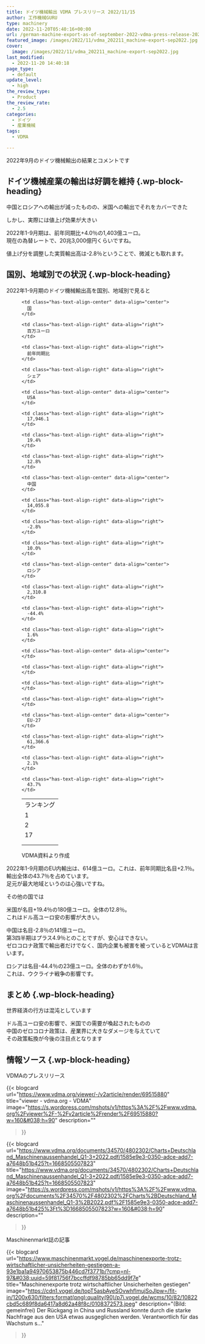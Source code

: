 ```yaml
---
title: ドイツ機械輸出 VDMA プレスリリース 2022/11/15
author: 工作機械GURU
type: machinery
date: 2022-11-20T05:40:16+00:00
url: /german-machine-export-as-of-september-2022-vdma-press-release-2022-11-15/
featured_image: /images/2022/11/vdma_202211_machine-export-sep2022.jpg
cover:
  image: /images/2022/11/vdma_202211_machine-export-sep2022.jpg
last_modified:
  - 2022-11-20 14:40:18
page_type:
  - default
update_level:
  - high
the_review_type:
  - Product
the_review_rate:
  - 2.5
categories:
  - ドイツ
  - 産業機械
tags:
  - VDMA

---
```

2022年9月のドイツ機械輸出の結果とコメントです

## ドイツ機械産業の輸出は好調を維持 {.wp-block-heading}

中国とロシアへの輸出が減ったものの、米国への輸出でそれをカバーできた

しかし、実際には値上げ効果が大きい

2022年1-9月期は、前年同期比+4.0％の1,403億ユーロ。  
現在の為替レートで、20兆3,000億円くらいですね。

値上げ分を調整した実質輸出高は-2.8％ということで、微減とも取れます。

## 国別、地域別での状況 {.wp-block-heading}

2022年1-9月期のドイツ機械輸出高を国別、地域別で見ると<figure class="wp-block-table">

<table>
  <tr>
    <td class="has-text-align-center" data-align="center">
      ランキング
    </td>
    
    <td class="has-text-align-center" data-align="center">
      国
    </td>
    
    <td class="has-text-align-right" data-align="right">
      百万ユーロ
    </td>
    
    <td class="has-text-align-right" data-align="right">
      前年同期比
    </td>
    
    <td class="has-text-align-right" data-align="right">
      シェア
    </td>
  </tr>
  
  <tr>
    <td class="has-text-align-center" data-align="center">
      1
    </td>
    
    <td class="has-text-align-center" data-align="center">
      USA
    </td>
    
    <td class="has-text-align-right" data-align="right">
      17,946.1
    </td>
    
    <td class="has-text-align-right" data-align="right">
      19.4%
    </td>
    
    <td class="has-text-align-right" data-align="right">
      12.8%
    </td>
  </tr>
  
  <tr>
    <td class="has-text-align-center" data-align="center">
      2
    </td>
    
    <td class="has-text-align-center" data-align="center">
      中国
    </td>
    
    <td class="has-text-align-right" data-align="right">
      14,055.8
    </td>
    
    <td class="has-text-align-right" data-align="right">
      -2.8%
    </td>
    
    <td class="has-text-align-right" data-align="right">
      10.0%
    </td>
  </tr>
  
  <tr>
    <td class="has-text-align-center" data-align="center">
      17
    </td>
    
    <td class="has-text-align-center" data-align="center">
      ロシア
    </td>
    
    <td class="has-text-align-right" data-align="right">
      2,310.8
    </td>
    
    <td class="has-text-align-right" data-align="right">
      -44.4%
    </td>
    
    <td class="has-text-align-right" data-align="right">
      1.6%
    </td>
  </tr>
  
  <tr>
    <td class="has-text-align-center" data-align="center">
    </td>
    
    <td class="has-text-align-center" data-align="center">
    </td>
    
    <td class="has-text-align-right" data-align="right">
    </td>
    
    <td class="has-text-align-right" data-align="right">
    </td>
    
    <td class="has-text-align-right" data-align="right">
    </td>
  </tr>
  
  <tr>
    <td class="has-text-align-center" data-align="center">
    </td>
    
    <td class="has-text-align-center" data-align="center">
      EU-27
    </td>
    
    <td class="has-text-align-right" data-align="right">
      61,366.6
    </td>
    
    <td class="has-text-align-right" data-align="right">
      2.1%
    </td>
    
    <td class="has-text-align-right" data-align="right">
      43.7%
    </td>
  </tr>
</table><figcaption class="wp-element-caption">VDMA資料より作成</figcaption></figure> 

2022年1-9月期のEU内輸出は、614億ユーロ。これは、前年同期比名目+2.1％。  
輸出全体の43.7％を占めています。  
足元が最大地域というのは心強いですね。

その他の国では

米国が名目+19.4％の180億ユーロ。全体の12.8％。  
これはドル高ユーロ安の影響が大きい。

中国は名目-2.8％の141億ユーロ。  
第3四半期はプラス4.9％とのことですが、安心はできない。  
ゼロコロナ政策で輸出者だけでなく、国内企業も被害を被っているとVDMAは言います。

ロシアは名目-44.4％の23億ユーロ。全体のわずか1.6％。  
これは、ウクライナ戦争の影響です。

## まとめ {.wp-block-heading}

世界経済の行方は混沌としています

ドル高ユーロ安の影響で、米国での需要が喚起されたものの  
中国のゼロコロナ政策は、産業界に大きなダメージを与えていて  
その政策転換が今後の注目点となります

## 情報ソース {.wp-block-heading}

VDMAのプレスリリース

{{< blogcard
url="https://www.vdma.org/viewer/-/v2article/render/69515880"
title="viewer - vdma.org - VDMA"
image="https://s.wordpress.com/mshots/v1/https%3A%2F%2Fwww.vdma.org%2Fviewer%2F-%2Fv2article%2Frender%2F69515880?w=160&#038;h=90"
description=""
>}} 

{{< blogcard
url="https://www.vdma.org/documents/34570/4802302/Charts+Deutschland_Maschinenaussenhandel_Q1-3+2022.pdf/1585e9e3-0350-adce-add7-a7648b51b425?t=1668505507823"
title="https://www.vdma.org/documents/34570/4802302/Charts+Deutschland_Maschinenaussenhandel_Q1-3+2022.pdf/1585e9e3-0350-adce-add7-a7648b51b425?t=1668505507823"
image="https://s.wordpress.com/mshots/v1/https%3A%2F%2Fwww.vdma.org%2Fdocuments%2F34570%2F4802302%2FCharts%2BDeutschland_Maschinenaussenhandel_Q1-3%2B2022.pdf%2F1585e9e3-0350-adce-add7-a7648b51b425%3Ft%3D1668505507823?w=160&#038;h=90"
description=""
>}} 

Maschinenmarkt誌の記事

{{< blogcard
url="https://www.maschinenmarkt.vogel.de/maschinenexporte-trotz-wirtschaftlicher-unsicherheiten-gestiegen-a-93e1ba1a94970653875b446cd7f3771b/?cmp=nl-97&#038;uuid=59f81756f7bccffdf98785bb65dd9f7e"
title="Maschinenexporte trotz wirtschaftlicher Unsicherheiten gestiegen"
image="https://cdn1.vogel.de/topT5asbAyeSOvwhflmujSoJlpw=/fit-in/1200x630/filters:format(png):quality(90)/p7i.vogel.de/wcms/10/82/10822cbd5c689f8da6417a8d62a48f8c/0108372573.jpeg"
description="(Bild: gemeinfrei) Der Rückgang in China und Russland konnte durch die starke Nachfrage aus den USA etwas ausgeglichen werden. Verantwortlich für das Wachstum s..."
>}}